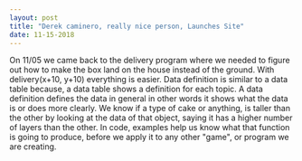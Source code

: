 ```yaml
---
layout: post
title: "Derek caminero, really nice person, Launches Site"
date: 11-15-2018
---
```


  On 11/05 we came back to the delivery program where we needed to figure out how to make the box land on the house instead of the ground. With delivery(x+10, y+10) everything is easier. Data definition is similar to a data table because, a data table shows a definition for each topic. A data definition defines the data in general in other words it shows what the data is or does more clearly. We know if a type of cake or anything, is taller than the other by looking at the data of that object, saying it has a higher number of layers than the other. In code, examples help us know what that function is going to produce, before we apply it to any other "game", or program we are creating.
